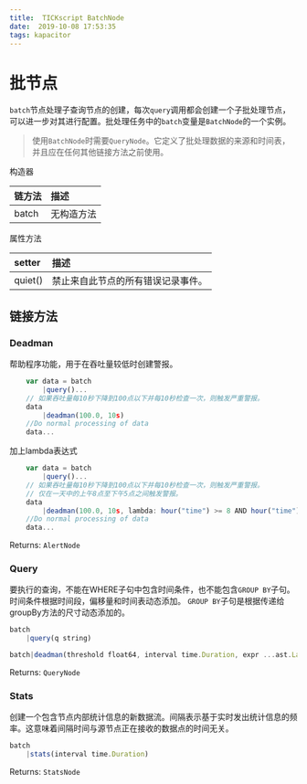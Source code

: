 ```yaml
---
title:  TICKscript BatchNode
date:  2019-10-08 17:53:35
tags: kapacitor
---
```


# 批节点
`batch`节点处理子查询节点的创建，每次`query`调用都会创建一个子批处理节点，可以进一步对其进行配置。批处理任务中的`batch`变量是`BatchNode`的一个实例。
> 使用`BatchNode`时需要`QueryNode`。它定义了批处理数据的来源和时间表，并且应在任何其他链接方法之前使用。

构造器

| 链方法 | 描述 |
| :--- | :--- |
| batch | 无构造方法 |

属性方法

| setter | 描述 |
| :--- | :--- |
| quiet() | 禁止来自此节点的所有错误记录事件。 |
<!--more-->

## 链接方法
### Deadman
帮助程序功能，用于在吞吐量较低时创建警报。
```javascript
    var data = batch
        |query()...
    // 如果吞吐量每10秒下降到100点以下并每10秒检查一次，则触发严重警报。
    data
        |deadman(100.0, 10s)
    //Do normal processing of data
    data...
```
加上lambda表达式
```javascript
    var data = batch
        |query()...
    // 如果吞吐量每10秒下降到100点以下并每10秒检查一次，则触发严重警报。
    // 仅在一天中的上午8点至下午5点之间触发警报。
    data
        |deadman(100.0, 10s, lambda: hour("time") >= 8 AND hour("time") <= 17)
    //Do normal processing of data
    data...
```
Returns: `AlertNode`

### Query
要执行的查询，不能在WHERE子句中包含时间条件，也不能包含`GROUP BY`子句。时间条件根据时间段，偏移量和时间表动态添加。
`GROUP BY`子句是根据传递给groupBy方法的尺寸动态添加的。
```javascript
batch
    |query(q string)
```

```javascript
batch|deadman(threshold float64, interval time.Duration, expr ...ast.LambdaNode)
```
Returns: `QueryNode`

### Stats
创建一个包含节点内部统计信息的新数据流。间隔表示基于实时发出统计信息的频率。这意味着间隔时间与源节点正在接收的数据点的时间无关。
```javascript
batch
    |stats(interval time.Duration)
```
Returns: `StatsNode`






